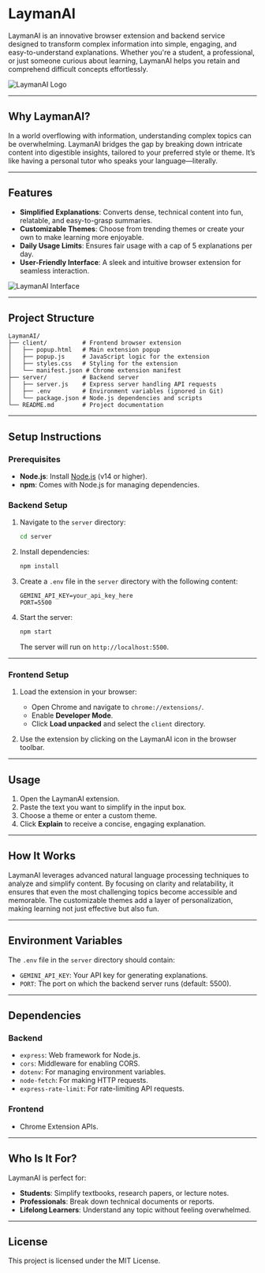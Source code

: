 # LaymanAI

LaymanAI is an innovative browser extension and backend service designed to transform complex information into simple, engaging, and easy-to-understand explanations. Whether you're a student, a professional, or just someone curious about learning, LaymanAI helps you retain and comprehend difficult concepts effortlessly.

![LaymanAI Logo](client/icon.png)

---

## Why LaymanAI?

In a world overflowing with information, understanding complex topics can be overwhelming. LaymanAI bridges the gap by breaking down intricate content into digestible insights, tailored to your preferred style or theme. It’s like having a personal tutor who speaks your language—literally.

---

## Features

- **Simplified Explanations**: Converts dense, technical content into fun, relatable, and easy-to-grasp summaries.
- **Customizable Themes**: Choose from trending themes or create your own to make learning more enjoyable.
- **Daily Usage Limits**: Ensures fair usage with a cap of 5 explanations per day.
- **User-Friendly Interface**: A sleek and intuitive browser extension for seamless interaction.

![LaymanAI Interface](client/interface.png)

---

## Project Structure

```
LaymanAI/
├── client/          # Frontend browser extension
│   ├── popup.html   # Main extension popup
│   ├── popup.js     # JavaScript logic for the extension
│   ├── styles.css   # Styling for the extension
│   └── manifest.json # Chrome extension manifest
├── server/          # Backend server
│   ├── server.js    # Express server handling API requests
│   ├── .env         # Environment variables (ignored in Git)
│   └── package.json # Node.js dependencies and scripts
└── README.md        # Project documentation
```

---

## Setup Instructions

### Prerequisites

- **Node.js**: Install [Node.js](https://nodejs.org/) (v14 or higher).
- **npm**: Comes with Node.js for managing dependencies.

### Backend Setup

1. Navigate to the `server` directory:
   ```bash
   cd server
   ```

2. Install dependencies:
   ```bash
   npm install
   ```

3. Create a `.env` file in the `server` directory with the following content:
   ```env
   GEMINI_API_KEY=your_api_key_here
   PORT=5500
   ```

4. Start the server:
   ```bash
   npm start
   ```

   The server will run on `http://localhost:5500`.

---

### Frontend Setup

1. Load the extension in your browser:
   - Open Chrome and navigate to `chrome://extensions/`.
   - Enable **Developer Mode**.
   - Click **Load unpacked** and select the `client` directory.

2. Use the extension by clicking on the LaymanAI icon in the browser toolbar.

---

## Usage

1. Open the LaymanAI extension.
2. Paste the text you want to simplify in the input box.
3. Choose a theme or enter a custom theme.
4. Click **Explain** to receive a concise, engaging explanation.

---

## How It Works

LaymanAI leverages advanced natural language processing techniques to analyze and simplify content. By focusing on clarity and relatability, it ensures that even the most challenging topics become accessible and memorable. The customizable themes add a layer of personalization, making learning not just effective but also fun.

---

## Environment Variables

The `.env` file in the `server` directory should contain:

- `GEMINI_API_KEY`: Your API key for generating explanations.
- `PORT`: The port on which the backend server runs (default: 5500).

---

## Dependencies

### Backend

- `express`: Web framework for Node.js.
- `cors`: Middleware for enabling CORS.
- `dotenv`: For managing environment variables.
- `node-fetch`: For making HTTP requests.
- `express-rate-limit`: For rate-limiting API requests.

### Frontend

- Chrome Extension APIs.

---

## Who Is It For?

LaymanAI is perfect for:

- **Students**: Simplify textbooks, research papers, or lecture notes.
- **Professionals**: Break down technical documents or reports.
- **Lifelong Learners**: Understand any topic without feeling overwhelmed.

---

## License

This project is licensed under the MIT License.

